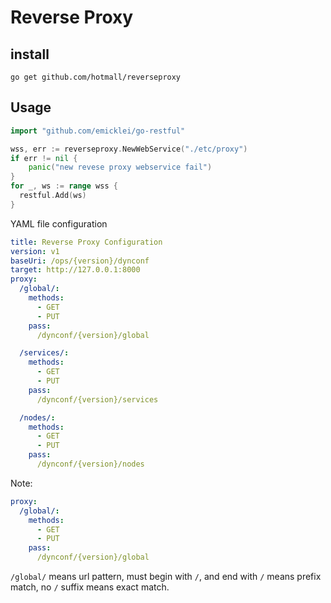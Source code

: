 # Reverse Proxy

## install

```shell
go get github.com/hotmall/reverseproxy
```

## Usage

```go
import "github.com/emicklei/go-restful"

wss, err := reverseproxy.NewWebService("./etc/proxy")
if err != nil {
    panic("new revese proxy webservice fail")
}
for _, ws := range wss {
  restful.Add(ws)
}
```

YAML file configuration

```yaml
title: Reverse Proxy Configuration
version: v1
baseUri: /ops/{version}/dynconf
target: http://127.0.0.1:8000
proxy:
  /global/:
    methods:
      - GET
      - PUT
    pass:
      /dynconf/{version}/global

  /services/:
    methods:
      - GET
      - PUT
    pass:
      /dynconf/{version}/services

  /nodes/:
    methods:
      - GET
      - PUT
    pass:
      /dynconf/{version}/nodes
```

Note:

```yaml
proxy:
  /global/:
    methods:
      - GET
      - PUT
    pass:
      /dynconf/{version}/global
```

`/global/` means url pattern, must begin with `/`, and end with `/` means prefix match, no `/` suffix means exact match.
